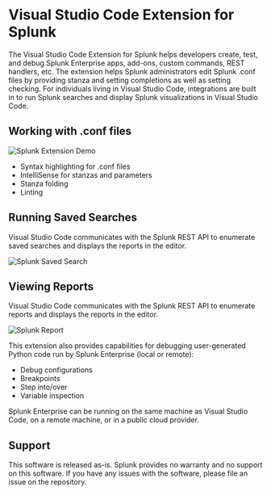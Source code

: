 # Visual Studio Code Extension for Splunk

The Visual Studio Code Extension for Splunk helps developers create, test, and debug Splunk Enterprise apps, add-ons, custom commands, REST handlers, etc.  The extension helps Splunk administrators edit Splunk .conf files by providing stanza and setting completions as well as setting checking.  For individuals living in Visual Studio Code, integrations are built in to run Splunk searches and display Splunk visualizations in Visual Studio Code.

## Working with .conf files

![Splunk Extension Demo](https://raw.githubusercontent.com/splunk/vscode-extension-splunk/master/images/demo1.gif)

* Syntax highlighting for .conf files
* IntelliSense for stanzas and parameters
* Stanza folding
* Linting

## Running Saved Searches

Visual Studio Code communicates with the Splunk REST API to enumerate saved searches and displays the reports in the editor.

![Splunk Saved Search](https://raw.githubusercontent.com/wiki/splunk/vscode-extension-splunk/images/saved_search_activity_bar.gif)



## Viewing Reports

Visual Studio Code communicates with the Splunk REST API to enumerate reports and displays the reports in the editor.

![Splunk Report](https://raw.githubusercontent.com/wiki/splunk/vscode-extension-splunk/images/embedded_view.gif)


This extension also provides capabilities for debugging user-generated Python code run by Splunk Enterprise (local or remote):

* Debug configurations
* Breakpoints
* Step into/over
* Variable inspection

Splunk Enterprise can be running on the same machine as Visual Studio Code, on a remote machine, or in a public cloud provider.


## Support

This software is released as-is. Splunk provides no warranty and no support on this software.
If you have any issues with the software, please file an issue on the repository.